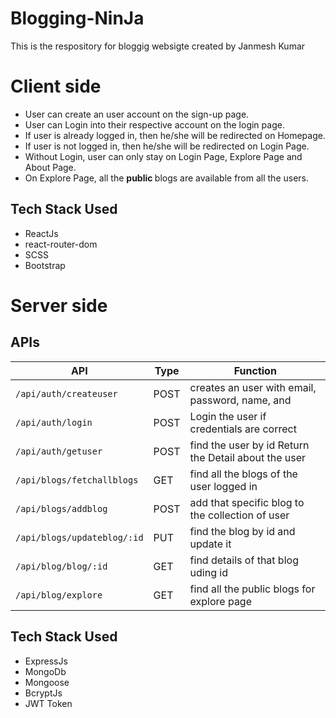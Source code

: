 # Blogging-NinJa

This is the respository for bloggig websigte created by Janmesh Kumar


<h1>Client side</h1>

- User can create an user account on the sign-up page.
- User can Login into their respective account on the login page.
- If user is already logged in, then he/she will be  redirected on Homepage.
- If user is not logged in, then he/she will be redirected on Login Page.
- Without Login, user can only stay on Login Page, Explore Page and About Page.
- On Explore Page, all the <b> public </b> blogs are available from all the users.

<h2> Tech Stack Used </h2>

- ReactJs
- react-router-dom
- SCSS
- Bootstrap


<h1>Server side</h1>

<h2 > APIs </h2>

| API              |    Type                            | Function                      |
| ---------------- | ------------------------------- | ----------------------------- |
| `/api/auth/createuser` | POST             | creates an user with email, password, name, and              |
| `/api/auth/login`           | POST          | Login the user if credentials are correct           |
| `/api/auth/getuser`           | POST | find the user by id Return the Detail about the user  |
| `/api/blogs/fetchallblogs`           | GET | find all the blogs of the user logged in  |
| `/api/blogs/addblog`           | POST | add that specific blog to the collection of user|
| `/api/blogs/updateblog/:id`           | PUT | find the blog by id and update it  |
| `/api/blog/blog/:id`           | GET | find details of that blog uding id  |
| `/api/blog/explore`           | GET | find all the public blogs for explore page |

<h2> Tech Stack Used</h2>

- ExpressJs
- MongoDb
- Mongoose 
- BcryptJs
- JWT Token
